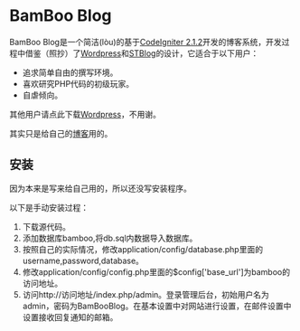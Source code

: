 BamBoo Blog
===========
BamBoo Blog是一个简洁(lòu)的基于[CodeIgniter 2.1.2](http://www.codeigniter.com)开发的博客系统，开发过程中借鉴（照抄）了[Wordpress](http://wordpress.org)和[STBlog](code.google.com/p/stblog/)的设计，它适合于以下用户：
* 追求简单自由的撰写环境。
* 喜欢研究PHP代码的初级玩家。
* 自虐倾向。

其他用户请点此下载[Wordpress](http://wordpress.org/download/)，不用谢。

其实只是给自己的[博客](http://blog.wamaker.net)用的。

安装
----
因为本来是写来给自己用的，所以还没写安装程序。

以下是手动安装过程：
1. 下载源代码。
2. 添加数据库bamboo,将db.sql内数据导入数据库。
3. 按照自己的实际情况，修改application/config/database.php里面的username,password,database。
4. 修改application/config/config.php里面的$config['base_url']为bamboo的访问地址。
5. 访问http://访问地址/index.php/admin。登录管理后台，初始用户名为admin，密码为BamBooBlog。在基本设置中对网站进行设置，在邮件设置中设置接收回复通知的邮箱。
